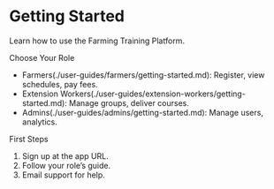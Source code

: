 
# Getting Started

Learn how to use the Farming Training Platform.

Choose Your Role
- Farmers(./user-guides/farmers/getting-started.md): Register, view schedules, pay fees.
- Extension Workers(./user-guides/extension-workers/getting-started.md): Manage groups, deliver courses.
- Admins(./user-guides/admins/getting-started.md): Manage users, analytics.

First Steps
1. Sign up at the app URL.
2. Follow your role’s guide.
3. Email support for help.
